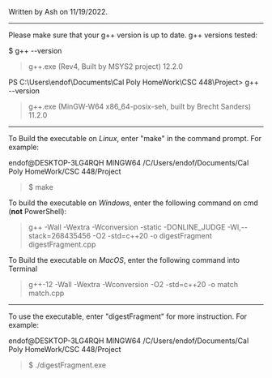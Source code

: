 Written by Ash on 11/19/2022.

_______________________________________________________
Please make sure that your g++ version is up to date.
g++ versions tested:

$ g++ --version
> g++.exe (Rev4, Built by MSYS2 project) 12.2.0

PS C:\Users\endof\Documents\Cal Poly HomeWork\CSC 448\Project> g++ --version
> g++.exe (MinGW-W64 x86_64-posix-seh, built by Brecht Sanders) 11.2.0

_______________________________________________________
To Build the executable on *Linux*, enter "make" in the command prompt.
For example:

endof@DESKTOP-3LG4RQH MINGW64 /C/Users/endof/Documents/Cal Poly HomeWork/CSC 448/Project

> $ make

To build the executable on *Windows*, enter the following command on cmd (**not** PowerShell):

> g++ -Wall -Wextra -Wconversion -static -DONLINE_JUDGE -Wl,--stack=268435456 -O2 -std=c++20 -o digestFragment digestFragment.cpp


To Build the executable on *MacOS*, enter the following command into Terminal

> g++-12 -Wall -Wextra -Wconversion -O2 -std=c++20 -o match match.cpp

_______________________________________________________
To use the executable, enter "digestFragment" for more instruction. For example:

endof@DESKTOP-3LG4RQH MINGW64 /C/Users/endof/Documents/Cal Poly HomeWork/CSC 448/Project

> $ ./digestFragment.exe

